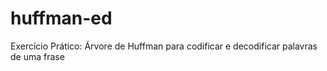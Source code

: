 # huffman-ed
Exercício Prático: Árvore de Huffman para codificar e decodificar palavras de uma frase
